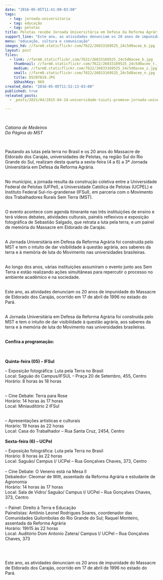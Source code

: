```yaml
---
date: "2016-05-05T11:41:00-03:00"
tags:
  - tag: jornada-universitaria
  - tag: educação
  - tag: pelotas
title: Pelotas recebe Jornada Universitária em Defesa da Reforma Agrária
support_line: "Este ano, as atividades denunciam os 20 anos de impunidade do Massacre de Eldorado dos Carajás, ocorrido em 17 de abril de 1996 no estado do Pará. "
menu: "educação, cultura e comunicação"
images_hd: //farm8.staticflickr.com/7622/26833169525_24c5d0acee_b.jpg
layout: post
files:
  - link: //farm8.staticflickr.com/7622/26833169525_24c5d0acee_b.jpg
    thumbnail: //farm8.staticflickr.com/7622/26833169525_24c5d0acee_t.jpg
    medium: //farm8.staticflickr.com/7622/26833169525_24c5d0acee_z.jpg
    small: //farm8.staticflickr.com/7622/26833169525_24c5d0acee_n.jpg
    title: DSCN7819.JPG
    $$hashKey: 069
created_date: "2016-05-05T11:52:13-03:00"
published: true
releated_posts:
  - _posts/2015/04/2015-04-24-universidade-tuiuti-promove-jornada-universitaria-em-defesa-da-reforma-agraria.md

---
```

<p>&nbsp;</p>

<p><em>Catiana de Medeiros<br />
Da P&aacute;gina do MST</em></p>

<div>&nbsp;</div>

<p>Pautando as lutas pela terra no Brasil e os 20 anos do Massacre de Eldorado dos Caraj&aacute;s, universidades de Pelotas, na regi&atilde;o Sul do Rio Grande do Sul, realizam desta quarta a sexta-feira (4 a 6) a 3&ordf; Jornada Universit&aacute;ria em Defesa da Reforma Agr&aacute;ria.</p>

<p><br />
No munic&iacute;pio, a jornada resulta da constru&ccedil;&atilde;o coletiva entre a Universidade Federal de Pelotas (UFPel), a Universidade Cat&oacute;lica de Pelotas (UCPEL) e Instituto Federal Sul-rio-grandense (IFSul), em parceria com o Movimento dos Trabalhadores Rurais Sem Terra (MST).</p>

<p><br />
O evento acontece&nbsp;com agenda itinerante nas tr&ecirc;s institui&ccedil;&otilde;es de ensino e ter&aacute; v&iacute;deos debates, atividades culturais, pain&eacute;is reflexivos e exposi&ccedil;&atilde;o fotogr&aacute;fica de Sebasti&atilde;o Salgado, que retrata a luta pela terra, e um painel de mem&oacute;ria do Massacre em Eldorado de Caraj&aacute;s.</p>

<p><br />
A Jornada Universit&aacute;ria em Defesa da Reforma Agr&aacute;ria foi constru&iacute;da pelo MST e tem o intuito de dar visibilidade &agrave; quest&atilde;o agr&aacute;ria, aos saberes da terra e &agrave; mem&oacute;ria de luta do Movimento nas universidades brasileiras.</p>

<p><br />
Ao longo dos anos, v&aacute;rias institui&ccedil;&otilde;es assumiram o evento junto aos Sem Terra e est&atilde;o realizando a&ccedil;&otilde;es simult&acirc;neas para repercutir o processo no ambiente acad&ecirc;mico e na sociedade.</p>

<p><br />
Este ano, as atividades denunciam os 20 anos de impunidade do Massacre de Eldorado dos Caraj&aacute;s, ocorrido em 17 de abril de 1996 no estado do Par&aacute;.&nbsp;</p>

<p><br />
A Jornada Universit&aacute;ria em Defesa da Reforma Agr&aacute;ria foi constru&iacute;da pelo MST e tem o intuito de dar visibilidade &agrave; quest&atilde;o agr&aacute;ria, aos saberes da terra e &agrave; mem&oacute;ria de luta do Movimento nas universidades brasileiras.</p>

<p><br />
<strong>Confira a programa&ccedil;&atilde;o:</strong></p>

<p><br />
<br />
<strong>Quinta-feira (05) &ndash; IFSul</strong></p>

<p>&ndash; Exposi&ccedil;&atilde;o fotogr&aacute;fica: Luta pela Terra no Brasil<br />
Local: Sagu&atilde;o do Campus/IFSUL &ndash; Pra&ccedil;a 20 de Setembro, 455, Centro<br />
Hor&aacute;rio: 8 horas &agrave;s 18 horas</p>

<p><br />
&ndash; Cine Debate: Terra para Rose<br />
Hor&aacute;rio: 14 horas &agrave;s 17 horas<br />
Local: Miniaudit&oacute;rio 2 IFSul</p>

<p><br />
&ndash; Apresenta&ccedil;&otilde;es art&iacute;sticas e culturais<br />
Hor&aacute;rio: 19 horas &agrave;s 22 horas<br />
Local: Casa do Trabalhador &ndash; Rua Santa Cruz, 2454, Centro<br />
<br />
<strong>Sexta-feira (6) &ndash; UCPel</strong></p>

<p>&ndash; Exposi&ccedil;&atilde;o fotogr&aacute;fica: Luta pela Terra no Brasil<br />
Hor&aacute;rio: 8 horas &agrave;s 22 horas<br />
Local: Sagu&atilde;o/ Campus I/ UCPel &ndash; Rua Gon&ccedil;alves Chaves, 373, Centro<br />
<br />
&ndash; Cine Debate: O Veneno est&aacute; na Mesa II<br />
Debatedor: Cleomar de Witt, assentado da Reforma Agr&aacute;ria e estudante de Agronomia<br />
Hor&aacute;rio: 14 horas &agrave;s 17 horas<br />
Local: Sala de Vidro/ Sagu&atilde;o/ Campus I/ UCPel &ndash; Rua Gon&ccedil;alves Chaves, 373, Centro<br />
<br />
&ndash; Painel: Direito &agrave; Terra e Educa&ccedil;&atilde;o<br />
Painelistas: Ant&ocirc;nio Leonel Rodrigues Soares, coordenador das Comunidades Quilombolas do Rio Grande do Sul; Raquel Monteiro, assentada da Reforma Agr&aacute;ria<br />
Hor&aacute;rio: 19h15 &agrave;s 22 horas<br />
Local: Audit&oacute;rio Dom Antonio Zatera/ Campus I/ UCPel &ndash; Rua Gon&ccedil;alves Chaves, 373</p>

<p>&nbsp;</p>

<p><br />
Este ano, as atividades denunciam os 20 anos de impunidade do Massacre de Eldorado dos Caraj&aacute;s, ocorrido em 17 de abril de 1996 no estado do Par&aacute;.</p>
